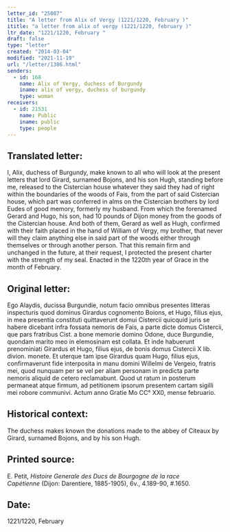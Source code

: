 ```yaml
---
letter_id: "25087"
title: "A letter from Alix of Vergy (1221/1220, February )"
ititle: "a letter from alix of vergy (1221/1220, february )"
ltr_date: "1221/1220, February "
draft: false
type: "letter"
created: "2014-03-04"
modified: "2021-11-19"
url: "/letter/1386.html"
senders:
  - id: 168
    name: Alix of Vergy, duchess of Burgundy
    iname: alix of vergy, duchess of burgundy
    type: woman
receivers:
  - id: 21531
    name: Public
    iname: public
    type: people
---
```

<h2> Translated letter:</h2>I, Alix, duchess of Burgundy, make known to all who will look at the present letters that lord Girard, surnamed Bojons, and his son Hugh, standing before me, released to the Cistercian house whatever they said they had of right within the boundaries of the woods of Fais, from the part of said Cistercian house, which part was conferred in alms on the Cistercian brothers by lord Eudes of good memory, formerly my husband.  From which the forenamed Gerard and Hugo, his son, had 10 pounds of Dijon money from the goods of the Cistercian house.  And both of them, Gerard as well as Hugh, confirmed with their faith placed in the hand of William of Vergy, my brother, that never will they claim anything else in said part of the woods either through themselves or through another person.  That this remain firm and unchanged in the future, at their request, I protected the present charter with the strength of my seal.  Enacted in the 1220th year of Grace in the month of February.
<h2 class="mt-4"> Original letter:</h2>Ego Alaydis, ducissa Burgundie, notum facio omnibus presentes litteras inspecturis quod dominus Girardus cognomento Boions, et Hugo, filius ejus, in mea presentia constituti quittaverunt domui Cistercii quicquid juris se habere dicebant infra fossata nemoris de Fais, a parte dicte domus Cistercii, que pars fratribus Cist. a bone memorie domino Odone, duce Burgundie, quondam marito meo in elemosinam est collata. Et inde habuerunt prenominiati Girardus et Hugo, filius ejus, de bonis domus Cistercii X lib. divion. monete. Et uterque tam ipse Girardus quam Hugo, filius ejus, confirmaverunt fide interposita in manu domini Willelmi de Vergeio, fratris mei, quod nunquam per se vel per aliam personam in predicta parte nemoris aliquid de cetero reclamabunt. Quod ut ratum in posterum permaneat atque  firmum, ad petitionem ipsorum presentem cartam sigilli mei robore communivi. Actum anno Gratie Mo CC° XX0, mense februario.
<h2 class="mt-4"> Historical context:</h2>The duchess makes known the donations made to the abbey of Citeaux by Girard, surnamed Bojons, and by his son Hugh.
<h2 class="mt-4"> Printed source:</h2><p>E. Petit, <em>Histoire Generale des Ducs de Bourgogne&nbsp;</em><i>de la race Capétienne&nbsp;</i>(Dijon: Darentiere, 1885-1905), 6v., 4.189-90, #.1650.</p><h2 class="mt-4"> Date:</h2>1221/1220, February 